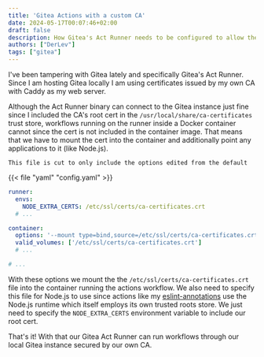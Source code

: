 ```yaml
---
title: 'Gitea Actions with a custom CA'
date: 2024-05-17T00:07:46+02:00
draft: false
description: How Gitea's Act Runner needs to be configured to allow the use of a custom self hosted certificate authority
authors: ["DerLev"]
tags: ["gitea"]
---
```


I've been tampering with Gitea lately and specifically Gitea's Act Runner. Since I am hosting Gitea locally I am using certificates issued by my own CA with Caddy as my web server.

Although the Act Runner binary can connect to the Gitea instance just fine since I included the CA's root cert in the `/usr/local/share/ca-certificates` trust store, workflows running on the runner inside a Docker container cannot since the cert is not included in the container image. That means that we have to mount the cert into the container and additionally point any applications to it (like Node.js).

```box { type=note }
This file is cut to only include the options edited from the default
```

{{< file "yaml" "config.yaml" >}}

```yaml
runner:
  envs:
    NODE_EXTRA_CERTS: /etc/ssl/certs/ca-certificates.crt
  # ...

container:
  options: '--mount type=bind,source=/etc/ssl/certs/ca-certificates.crt,target=/etc/ssl/certs/ca-certificates.crt,readonly'
  valid_volumes: ['/etc/ssl/certs/ca-certificates.crt']
  # ...

# ...
```

With these options we mount the the `/etc/ssl/certs/ca-certificates.crt` file into the container running the actions workflow. We also need to specify this file for Node.js to use since actions like my [eslint-annotations](https://github.com/DerLev/eslint-annotations/) use the Node.js runtime which itself employs its own trusted roots store. We just need to specify the `NODE_EXTRA_CERTS` environment variable to include our root cert.

That's it! With that our Gitea Act Runner can run workflows through our local Gitea instance secured by our own CA.
